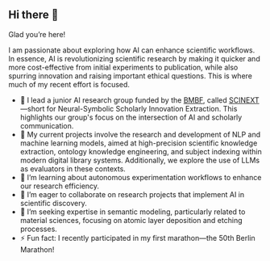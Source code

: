 ## Hi there 👋

Glad you’re here!

I am passionate about exploring how AI can enhance scientific workflows. In essence, AI is revolutionizing scientific research by making it quicker and more cost-effective from initial experiments to publication, while also spurring innovation and raising important ethical questions. This is where much of my recent effort is focused.

- 👥 I lead a junior AI research group funded by the [BMBF](https://www.bmbf.de/bmbf/de/home/home_node.html), called [SCINEXT](https://scinext-project.github.io/)—short for Neural-Symbolic Scholarly Innovation Extraction. This highlights our group's focus on the intersection of AI and scholarly communication.
- 🔭 My current projects involve the research and development of NLP and machine learning models, aimed at high-precision scientific knowledge extraction, ontology knowledge engineering, and subject indexing within modern digital library systems. Additionally, we explore the use of LLMs as evaluators in these contexts.
- 🌱 I’m learning about autonomous experimentation workflows to enhance our research efficiency.
- 👯 I’m eager to collaborate on research projects that implement AI in scientific discovery.
- 🤔 I’m seeking expertise in semantic modeling, particularly related to material sciences, focusing on atomic layer deposition and etching processes.
- ⚡ Fun fact: I recently participated in my first marathon—the 50th Berlin Marathon!


<!--
**jd-coderepos/jd-coderepos** is a ✨ _special_ ✨ repository because its `README.md` (this file) appears on your GitHub profile.

Here are some ideas to get you started:
- 💬 Ask me about ...
- 📫 How to reach me: ...
- 😄 Pronouns: ...

-->
